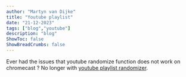 ```yaml
---
author: "Martyn van Dijke"
title: "Youtube playlist"
date: "21-12-2023"
tags: ["blog","youtube"]
description: "blog"
ShowToc: false
ShowBreadCrumbs: false
---
```


Ever had the issues that youtube randomize function does not work on chromecast ?
No longer with [youtube playlist randomizer](https://github.com/martynvdijke/youtube-playlist-randomizer).